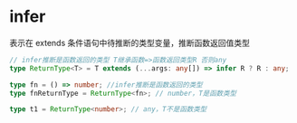 # infer

表示在 extends 条件语句中待推断的类型变量，推断函数返回值类型

```ts
// infer推断是函数返回的类型 T继承函数=>函数返回类型R 否则any
type ReturnType<T> = T extends (...args: any[]) => infer R ? R : any;

type fn = () => number; //infer推断是函数返回的类型
type fnReturnType = ReturnType<fn>; // number，T是函数类型

type t1 = ReturnType<number>; // any，T不是函数类型
```
